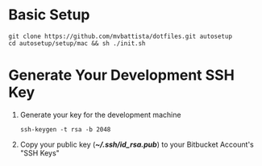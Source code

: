 # Basic Setup
```
git clone https://github.com/mvbattista/dotfiles.git autosetup
cd autosetup/setup/mac && sh ./init.sh
```

[comment]: <> (# Shell Configuration)

[comment]: <> (1. Enable plugins - edit ***~/.zshrc***)

[comment]: <> (    Update plugins)

[comment]: <> (    ```)

[comment]: <> (     plugins=&#40;autojump git brew common-aliases zsh-autosuggestions copydir copyfile encode64 node osx sublime tmux xcode pod docker git-extras git-prompt&#41;)

[comment]: <> (    ```)

# Generate Your Development SSH Key
1. Generate your key for the development machine

    ```
    ssh-keygen -t rsa -b 2048
    ```

1. Copy your public key (***~/.ssh/id_rsa.pub***) to your Bitbucket Account's "SSH Keys"